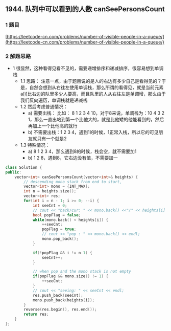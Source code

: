 ## 1944. 队列中可以看到的人数 canSeePersonsCount

### 1 题目
[https://leetcode-cn.com/problems/number-of-visible-people-in-a-queue/](https://leetcode-cn.com/problems/number-of-visible-people-in-a-queue/)

### 2 解题思路
- 1 很显然，这种看得见看不见的，需要递增排序和递减排序，很容易想到单调栈
  - 1.1 思路： 注意一点，由于题目说的是人的右边有多少自己是看得见的？于是，自然会想到从右往左使用单调栈，那么所谓的看得见，就是当前元素a[i]比右边的队里多少人要高，而且队里的人从右往左是单调增，那么由于我们反向遍历，单调栈就是递减栈
  - 1.2 然后考虑普通情况： 
    - a) 需要出栈： 比如： 8 1 2 3 4 10，对于8来说，单调栈为：10 4 3 2 1，那么一直出站到第一个比他大的，就是比他矮的他能看到的，然后再加上一个比他高的就行
    - b) 不需要出栈：1 2 3 4，遇到1的时候，1正常入栈，所以它的可见朋友就只有一个就是2 
  - 1.3 特殊情况： 
    - a) 8 1 2 3 4，那么遇到8的时候，栈会空，就不需要加1
    - b) 1 2 8，遇到8，它右边没有值，不需要加一
``` cpp
class Solution {
public:
    vector<int> canSeePersonsCount(vector<int>& heights) {
        // descending mono stack from end to start, 
        vector<int> mono = {INT_MAX};
        int n = heights.size();
        vector<int> res;
        for(int i = n - 1; i >= 0; --i) {
            int seeCnt = 0;
            // cout << "back/cur: " << mono.back() <<"/" << heights[i] << endl;
            bool popFlag = false;
            while(mono.back() < heights[i]) {
                ++seeCnt;
                popFlag = true;
                // cout << "pop : " << mono.back() << endl;
                mono.pop_back();
            }

            if(!popFlag && i != n-1) {
                seeCnt++;
            }

            // when pop and the mono stack is not empty
            if(popFlag && mono.size() != 1) {
                ++seeCnt;
            }
            // cout << "seeing: " << seeCnt << endl;
            res.push_back(seeCnt);
            mono.push_back(heights[i]);
        }
        reverse(res.begin(), res.end());
        return res;
    }
};
```